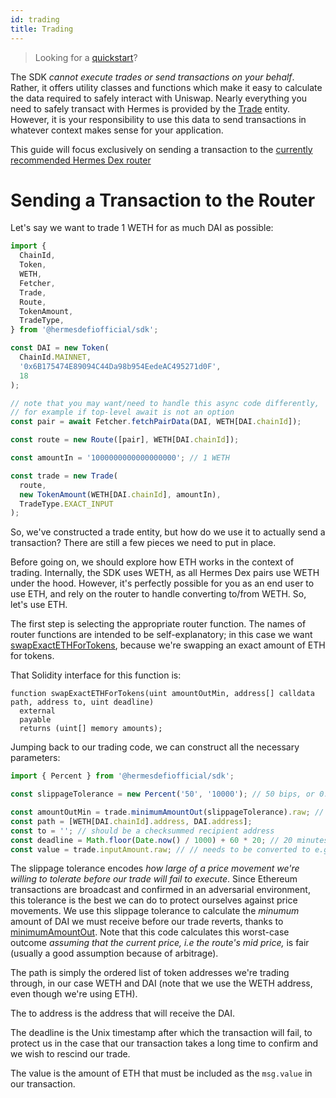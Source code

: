 ```yaml
---
id: trading
title: Trading
---
```


> Looking for a [quickstart](quick-start)?

The SDK _cannot execute trades or send transactions on your behalf_. Rather, it offers utility classes and functions which make it easy to calculate the data required to safely interact with Uniswap. Nearly everything you need to safely transact with Hermes is provided by the [Trade](../reference/trade) entity. However, it is your responsibility to use this data to send transactions in whatever context makes sense for your application.

This guide will focus exclusively on sending a transaction to the [currently recommended Hermes Dex router](../../../protocol/V2/reference/smart-contracts/router-02)

# Sending a Transaction to the Router

Let's say we want to trade 1 WETH for as much DAI as possible:

```typescript
import {
  ChainId,
  Token,
  WETH,
  Fetcher,
  Trade,
  Route,
  TokenAmount,
  TradeType,
} from '@hermesdefiofficial/sdk';

const DAI = new Token(
  ChainId.MAINNET,
  '0x6B175474E89094C44Da98b954EedeAC495271d0F',
  18
);

// note that you may want/need to handle this async code differently,
// for example if top-level await is not an option
const pair = await Fetcher.fetchPairData(DAI, WETH[DAI.chainId]);

const route = new Route([pair], WETH[DAI.chainId]);

const amountIn = '1000000000000000000'; // 1 WETH

const trade = new Trade(
  route,
  new TokenAmount(WETH[DAI.chainId], amountIn),
  TradeType.EXACT_INPUT
);
```

So, we've constructed a trade entity, but how do we use it to actually send a transaction? There are still a few pieces we need to put in place.

Before going on, we should explore how ETH works in the context of trading. Internally, the SDK uses WETH, as all Hermes Dex pairs use WETH under the hood. However, it's perfectly possible for you as an end user to use ETH, and rely on the router to handle converting to/from WETH. So, let's use ETH.

The first step is selecting the appropriate router function. The names of router functions are intended to be self-explanatory; in this case we want [swapExactETHForTokens](../../../protocol/V2/reference/smart-contracts/router-02#swapexactethfortokens), because we're swapping an exact amount of ETH for tokens.

That Solidity interface for this function is:

```solidity
function swapExactETHForTokens(uint amountOutMin, address[] calldata path, address to, uint deadline)
  external
  payable
  returns (uint[] memory amounts);
```

Jumping back to our trading code, we can construct all the necessary parameters:

```typescript
import { Percent } from '@hermesdefiofficial/sdk';

const slippageTolerance = new Percent('50', '10000'); // 50 bips, or 0.50%

const amountOutMin = trade.minimumAmountOut(slippageTolerance).raw; // needs to be converted to e.g. hex
const path = [WETH[DAI.chainId].address, DAI.address];
const to = ''; // should be a checksummed recipient address
const deadline = Math.floor(Date.now() / 1000) + 60 * 20; // 20 minutes from the current Unix time
const value = trade.inputAmount.raw; // // needs to be converted to e.g. hex
```

The slippage tolerance encodes _how large of a price movement we're willing to tolerate before our trade will fail to execute_. Since Ethereum transactions are broadcast and confirmed in an adversarial environment, this tolerance is the best we can do to protect ourselves against price movements. We use this slippage tolerance to calculate the _minumum_ amount of DAI we must receive before our trade reverts, thanks to [minimumAmountOut](../reference/trade#minimumamountout-since-204). Note that this code calculates this worst-case outcome _assuming that the current price, i.e the route's mid price,_ is fair (usually a good assumption because of arbitrage).

The path is simply the ordered list of token addresses we're trading through, in our case WETH and DAI (note that we use the WETH address, even though we're using ETH).

The to address is the address that will receive the DAI.

The deadline is the Unix timestamp after which the transaction will fail, to protect us in the case that our transaction takes a long time to confirm and we wish to rescind our trade.

The value is the amount of ETH that must be included as the `msg.value` in our transaction.
